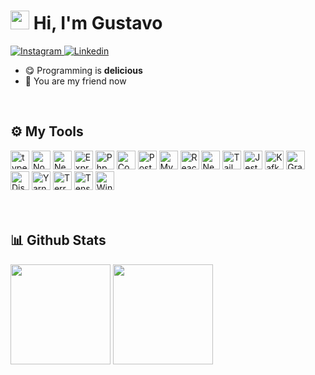 <!--   <img align="right" height="500px" src="https://raw.githubusercontent.com/gist/Gurtinho/2632940541f28cd27dac7d91ef63c024/raw/197bbd6f5ad9948d3a30e6b4641ecff39a94bf71/gurtinhocard.svg" /> -->

<h1 align="left"><img height="30px" src="https://user-images.githubusercontent.com/50364832/143615313-330ef73e-ee1c-4cfe-b71d-7462a00f16b4.gif" /> Hi, I'm Gustavo</h1>

<div align="left">
  <a href="https://www.instagram.com/gustavolitter/" target="blank">
    <img src="https://img.shields.io/badge/-Instagram-%23E4405F?style=flat&logo=instagram&logoColor=white" alt="Instagram">
  </a>
  <a href="https://www.linkedin.com/in/gustavo-litter-6ab24b191/" target="blank">
    <img src="https://img.shields.io/badge/-Linkedin-%230e76a8?style=flat&logo=linkedin&logoColor=white" alt="Linkedin" />
  </a>
</div>

- 😋 Programming is **delicious**
- 🥳 You are my friend now
</br>


## ⚙️ My Tools
<div align="left">
  <img height="30px" src="https://cdn.jsdelivr.net/gh/devicons/devicon/icons/typescript/typescript-original.svg" alt="typescript" />
  <img height="30px" src="https://cdn.jsdelivr.net/gh/devicons/devicon/icons/nodejs/nodejs-original.svg" alt="Node.js" />
  <img height="30px" src="https://cdn.jsdelivr.net/gh/devicons/devicon/icons/nestjs/nestjs-plain.svg" alt="Nest.js" />
  <img height="30px" src="https://cdn.jsdelivr.net/gh/devicons/devicon/icons/express/express-original-wordmark.svg" alt="Express" />
  <img height="30px" src="https://cdn.jsdelivr.net/gh/devicons/devicon/icons/php/php-original.svg" alt="Php" />
  <img height="30px" src="https://cdn.jsdelivr.net/gh/devicons/devicon/icons/composer/composer-original.svg" alt="Composer" />
  <img height="30px" src="https://cdn.jsdelivr.net/gh/devicons/devicon/icons/postgresql/postgresql-original.svg" alt="PostgreSql" />
  <img height="30px" src="https://cdn.jsdelivr.net/gh/devicons/devicon/icons/mysql/mysql-original.svg" alt="MySql" />
  <img height="30px" src="https://cdn.jsdelivr.net/gh/devicons/devicon/icons/react/react-original.svg"  alt="React.js" />
  <img height="30px" src="https://cdn.jsdelivr.net/gh/devicons/devicon/icons/nextjs/nextjs-original.svg"  alt="Next.js" />
  <img height="30px" src="https://cdn.jsdelivr.net/gh/devicons/devicon/icons/tailwindcss/tailwindcss-plain.svg" alt="Tailwindcss" />
  <img height="30px" src="https://cdn.jsdelivr.net/gh/devicons/devicon/icons/jest/jest-plain.svg" alt="Jest" />
  <img height="30px" src="https://cdn.jsdelivr.net/gh/devicons/devicon/icons/apachekafka/apachekafka-original.svg" alt="Kafka" />
  <img height="30px" src="https://cdn.jsdelivr.net/gh/devicons/devicon/icons/graphql/graphql-plain.svg" alt="Graphql" />
  <img height="30px" src="https://cdn.jsdelivr.net/gh/devicons/devicon/icons/discordjs/discordjs-original.svg" alt="Discord.js" />
  <img height="30px" src="https://cdn.jsdelivr.net/gh/devicons/devicon/icons/yarn/yarn-original.svg" alt="Yarn" />
  <img height="30px" src="https://cdn.jsdelivr.net/gh/devicons/devicon/icons/terraform/terraform-original.svg" alt="Terraform" />
  <img height="30px" src="https://cdn.jsdelivr.net/gh/devicons/devicon/icons/tensorflow/tensorflow-original.svg" alt="Tensorflow" />
  <img height="30px" src="https://cdn.jsdelivr.net/gh/devicons/devicon/icons/windows8/windows8-original.svg" alt="Windows" />
</div>
</br></br>


## 📊 Github Stats
<div align="left">
  <img height="160em" 
       src="https://github-readme-stats.vercel.app/api?username=Gurtinho&show_icons=true&theme=radical&include_all_commits=true&count_private=true"/>
  <img height="160em" 
       src="https://github-readme-stats.vercel.app/api/top-langs/?username=Gurtinho&layout=compact&langs_count=7&theme=radical"/>
</div>
</br>
